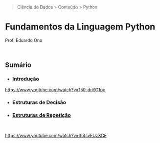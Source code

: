 > Ciência de Dados > Conteúdo > Python

# Fundamentos da Linguagem Python

Prof. Eduardo Ono

<br>

## Sumário

* ### Introdução

https://www.youtube.com/watch?v=150-dpYG1pg

* ### Estruturas de Decisão

* ### [Estruturas de Repetição](./estruturas-de-repeticao.ipynb)

<br>

https://www.youtube.com/watch?v=3ofsvEUzXCE
